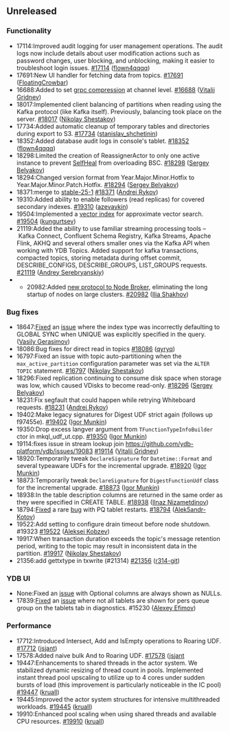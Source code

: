 ## Unreleased

### Functionality

* 17114:Improved audit logging for user management operations. The audit logs now include details about user modification actions such as password changes, user blocking, and unblocking, making it easier to troubleshoot login issues. [#17114](https://github.com/ydb-platform/ydb/pull/17114) ([flown4qqqq](https://github.com/flown4qqqq))
* 17691:New UI handler for fetching data from topics. [#17691](https://github.com/ydb-platform/ydb/pull/17691) ([FloatingCrowbar](https://github.com/FloatingCrowbar))
* 16688:Added to set [grpc compression](https://github.com/grpc/grpc/blob/master/doc/compression_cookbook.md) at channel level. [#16688](https://github.com/ydb-platform/ydb/pull/16688) ([Vitalii Gridnev](https://github.com/gridnevvvit))
* 18017:Implemented client balancing of partitions when reading using the Kafka protocol (like Kafka itself). Previously, balancing took place on the server. [#18017](https://github.com/ydb-platform/ydb/pull/18017) ([Nikolay Shestakov](https://github.com/nshestakov))
* 17734:Added automatic cleanup of temporary tables and directories during export to S3. [#17734](https://github.com/ydb-platform/ydb/pull/17734) ([stanislav_shchetinin](https://github.com/stanislav-shchetinin))
* 18352:Added database audit logs in console's tablet. [#18352](https://github.com/ydb-platform/ydb/pull/18352) ([flown4qqqq](https://github.com/flown4qqqq))
* 18298:Limited the creation of ReassignerActor to only one active instance to prevent [SelfHeal](https://ydb.tech/docs/ru/maintenance/manual/selfheal) from overloading BSC. [#18298](https://github.com/ydb-platform/ydb/pull/18298) ([Sergey Belyakov](https://github.com/serbel324))
* 18294:Changed version format from Year.Major.Minor.Hotfix to Year.Major.Minor.Patch.Hotfix. [#18294](https://github.com/ydb-platform/ydb/pull/18294) ([Sergey Belyakov](https://github.com/serbel324))
* 18371:merge to [stable-25-1](https://github.com/ydb-platform/ydb/tree/stable-25-1) [#18371](https://github.com/ydb-platform/ydb/pull/18371) ([Andrei Rykov](https://github.com/StekPerepolnen))
* 19310:Added ability to enable followers (read replicas) for covered secondary indexes. [#19310](https://github.com/ydb-platform/ydb/pull/19310) ([azevaykin](https://github.com/azevaykin))
* 19504:Implemented a [vector index](./dev/vector-indexes.md) for approximate vector search. [#19504](https://github.com/ydb-platform/ydb/pull/19504) ([kungurtsev](https://github.com/kunga))
* 21119:Added the ability to use familiar streaming processing tools – Kafka Connect, Confluent Schema Registry, Kafka Streams, Apache Flink, AKHQ and several others smaller ones via the Kafka API when working with YDB Topics. Added support for kafka transactions, compacted topics, storing metadata during offset commit, DESCRIBE_CONFIGS, DESCRIBE_GROUPS, LIST_GROUPS requests. [#21119](https://github.com/ydb-platform/ydb/pull/21119) ([Andrey Serebryanskiy](https://github.com/a-serebryanskiy))
* * 20982:Added [new protocol to Node Broker](https://github.com/ydb-platform/ydb/issues/11064), eliminating the long startup of nodes on large clusters.  [#20982](https://github.com/ydb-platform/ydb/pull/20982) ([Ilia Shakhov](https://github.com/pixcc))

### Bug fixes

* 18647:[Fixed](https://github.com/ydb-platform/ydb/pull/18647) an [issue](https://github.com/ydb-platform/ydb/issues/17885) where the index type was incorrectly defaulting to GLOBAL SYNC when UNIQUE was explicitly specified in the query. ([Vasily Gerasimov](https://github.com/UgnineSirdis))
* 18086:Bug fixes for direct read in topics [#18086](https://github.com/ydb-platform/ydb/pull/18086) ([qyryq](https://github.com/qyryq))
* 16797:Fixed an issue with topic auto-partitioning when the `max_active_partition` configuration parameter was set via the `ALTER TOPIC` statement. [#16797](https://github.com/ydb-platform/ydb/pull/16797) ([Nikolay Shestakov](https://github.com/nshestakov))
* 18296:Fixed replication continuing to consume disk space when storage was low, which caused VDisks to become read-only. [#18296](https://github.com/ydb-platform/ydb/pull/18296) ([Sergey Belyakov](https://github.com/serbel324))
* 18231:Fix segfault that could happen while retrying Whiteboard requests. [#18231](https://github.com/ydb-platform/ydb/pull/18231) ([Andrei Rykov](https://github.com/StekPerepolnen))
* 19402:Make legacy signatures for Digest UDF strict again (follows up f97455e). [#19402](https://github.com/ydb-platform/ydb/pull/19402) ([Igor Munkin](https://github.com/igormunkin))
* 19350:Drop excess langver argument from `TFunctionTypeInfoBuilder` ctor in mkql_udf_ut.cpp. [#19350](https://github.com/ydb-platform/ydb/pull/19350) ([Igor Munkin](https://github.com/igormunkin))
* 19114:fixes issue in stream lookup join https://github.com/ydb-platform/ydb/issues/19083 [#19114](https://github.com/ydb-platform/ydb/pull/19114) ([Vitalii Gridnev](https://github.com/gridnevvvit))
* 18920:Temporarily tweak `DeclareSignature` for `Datetime::Format` and several typeaware UDFs for the incremental upgrade. [#18920](https://github.com/ydb-platform/ydb/pull/18920) ([Igor Munkin](https://github.com/igormunkin))
* 18873:Temporarily tweak `DeclareSignature` for `DigestFunctionUdf` class for the incremental upgrade. [#18873](https://github.com/ydb-platform/ydb/pull/18873) ([Igor Munkin](https://github.com/igormunkin))
* 18938:In the table description columns are returned in the same order as they were specified in CREATE TABLE. [#18938](https://github.com/ydb-platform/ydb/pull/18938) ([Ilnaz Nizametdinov](https://github.com/CyberROFL))
* 18794:[Fixed](https://github.com/db-platform/adb/pull/18794) a rare [bug](https://github.com/ydb-platform/ydb/issues/18615) with PQ tablet restarts. [#18794](https://github.com/ydb-platform/ydb/pull/18794) ([Alek5andr-Kotov](https://github.com/Alek5andr-Kotov))
* 19522:Add setting to configure drain timeout before node shutdown. #19323 [#19522](https://github.com/ydb-platform/ydb/pull/19522) ([Aleksei Kobzev](https://github.com/kobzonega))
* 19917:When transaction duration exceeds the topic's message retention period, writing to the topic may result in inconsistent data in the partition. [#19917](https://github.com/ydb-platform/ydb/pull/19917) ([Nikolay Shestakov](https://github.com/nshestakov))
* 21356:add gettxtype in txwrite (#21314) [#21356](https://github.com/ydb-platform/ydb/pull/21356) ([r314-git](https://github.com/r314-git))

### YDB UI

* None:Fixed an [issue](https://github.com/ydb-platform/ydb-embedded-ui/issues/17226) with Optional<Struct> columns are always shown as NULLs.
* 17839:[Fixed](https://github.com/ydb-platform/ydb/pull/17839) an [issue](https://github.com/ydb-platform/ydb-embedded-ui/issues/18615) where not all tablets are shown for pers queue group on the tablets tab in diagnostics. #15230 ([Alexey Efimov](https://github.com/adameat))

### Performance

* 17712:Introduced Intersect, Add and IsEmpty operations to Roaring UDF. [#17712](https://github.com/ydb-platform/ydb/pull/17712) ([jsjant](https://github.com/jsjant))
* 17578:Added naive bulk And to Roaring UDF. [#17578](https://github.com/ydb-platform/ydb/pull/17578) ([jsjant](https://github.com/jsjant)
* 19447:Enhancements to shared threads in the actor system. We stabilized dynamic resizing of thread count in pools. Implemented instant thread pool upscaling to utilize up to 4 cores under sudden bursts of load (this improvement is particularly noticeable in the IC pool) [#19447](https://github.com/ydb-platform/ydb/pull/19447) ([kruall](https://github.com/kruall))
* 19445:Improved the actor system structures for intensive multithreaded workloads. [#19445](https://github.com/ydb-platform/ydb/pull/19445) ([kruall](https://github.com/kruall))
* 19910:Enhanced pool scaling when using shared threads and available CPU resources. [#19910](https://github.com/ydb-platform/ydb/pull/19910) ([kruall](https://github.com/kruall))

